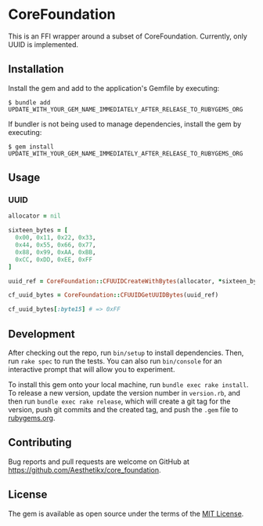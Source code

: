 # CoreFoundation

This is an FFI wrapper around a subset of CoreFoundation. Currently, only UUID is implemented.

## Installation

Install the gem and add to the application's Gemfile by executing:

    $ bundle add UPDATE_WITH_YOUR_GEM_NAME_IMMEDIATELY_AFTER_RELEASE_TO_RUBYGEMS_ORG

If bundler is not being used to manage dependencies, install the gem by executing:

    $ gem install UPDATE_WITH_YOUR_GEM_NAME_IMMEDIATELY_AFTER_RELEASE_TO_RUBYGEMS_ORG

## Usage

### UUID

```ruby
allocator = nil

sixteen_bytes = [
  0x00, 0x11, 0x22, 0x33,
  0x44, 0x55, 0x66, 0x77,
  0x88, 0x99, 0xAA, 0xBB,
  0xCC, 0xDD, 0xEE, 0xFF
]

uuid_ref = CoreFoundation::CFUUIDCreateWithBytes(allocator, *sixteen_bytes)

cf_uuid_bytes = CoreFoundation::CFUUIDGetUUIDBytes(uuid_ref)

cf_uuid_bytes[:byte15] # => 0xFF
```

## Development

After checking out the repo, run `bin/setup` to install dependencies. Then, run `rake spec` to run the tests. You can also run `bin/console` for an interactive prompt that will allow you to experiment.

To install this gem onto your local machine, run `bundle exec rake install`. To release a new version, update the version number in `version.rb`, and then run `bundle exec rake release`, which will create a git tag for the version, push git commits and the created tag, and push the `.gem` file to [rubygems.org](https://rubygems.org).

## Contributing

Bug reports and pull requests are welcome on GitHub at https://github.com/Aesthetikx/core_foundation.

## License

The gem is available as open source under the terms of the [MIT License](https://opensource.org/licenses/MIT).
